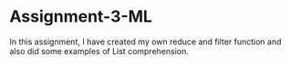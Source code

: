 # Assignment-3-ML
In this assignment, I have created my own reduce and filter function and also did some examples of List comprehension.
